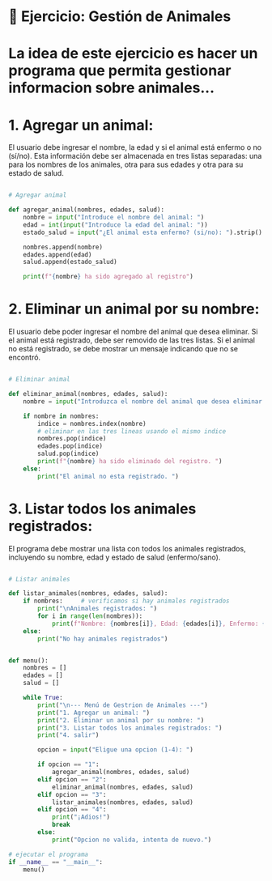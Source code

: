 # 🐾 Ejercicio: Gestión de Animales
# La idea de este ejercicio es hacer un programa que permita gestionar informacion sobre animales...

# 1. Agregar un animal:
El usuario debe ingresar el nombre, la edad y si el animal está enfermo o no (sí/no). Esta información debe ser almacenada en tres listas separadas: una para los nombres de los animales, otra para sus edades y otra para su estado de salud.

```python

# Agregar animal 

def agregar_animal(nombres, edades, salud):
    nombre = input("Introduce el nombre del animal: ")
    edad = int(input("Introduce la edad del animal: "))
    estado_salud = input("¿El animal esta enfermo? (si/no): ").strip().lower()

    nombres.append(nombre)
    edades.append(edad)
    salud.append(estado_salud)

    print(f"{nombre} ha sido agregado al registro")

```

# 2. Eliminar un animal por su nombre:
El usuario debe poder ingresar el nombre del animal que desea eliminar. Si el animal está registrado, debe ser removido de las tres listas. Si el animal no está registrado, se debe mostrar un mensaje indicando que no se encontró.
```python

# Eliminar animal

def eliminar_animal(nombres, edades, salud):
    nombre = input("Introduzca el nombre del animal que desea eliminar: ")

    if nombre in nombres: 
        indice = nombres.index(nombre)
        # eliminar en las tres lineas usando el mismo indice 
        nombres.pop(indice)
        edades.pop(indice)
        salud.pop(indice)
        print(f"{nombre} ha sido eliminado del registro. ")
    else: 
        print("El animal no esta registrado. ")

```
        
# 3. Listar todos los animales registrados:
El programa debe mostrar una lista con todos los animales registrados, incluyendo su nombre, edad y estado de salud (enfermo/sano).

```python

# Listar animales 

def listar_animales(nombres, edades, salud):
    if nombres:     # verificamos si hay animales registrados
        print("\nAnimales registrados: ")
        for i in range(len(nombres)): 
            print(f"Nombre: {nombres[i]}, Edad: {edades[i]}, Enfermo: {salud[i]}")
    else:
        print("No hay animales registrados")


def menu():
    nombres = []
    edades = []
    salud = []

    while True:
        print("\n--- Menú de Gestrion de Animales ---")
        print("1. Agregar un animal: ")
        print("2. Eliminar un animal por su nombre: ")
        print("3. Listar todos los animales registrados: ")
        print("4. salir")

        opcion = input("Eligue una opcion (1-4): ")

        if opcion == "1":
            agregar_animal(nombres, edades, salud)
        elif opcion == "2":
            eliminar_animal(nombres, edades, salud)
        elif opcion == "3":
            listar_animales(nombres, edades, salud)
        elif opcion == "4":
            print("¡Adios!")
            break
        else: 
            print("Opcion no valida, intenta de nuevo.")

# ejecutar el programa 
if __name__ == "__main__":
    menu()
```
